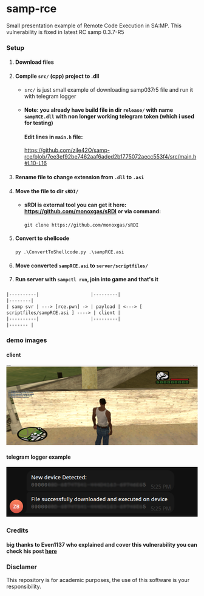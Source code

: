 # samp-rce

Small presentation example of Remote Code Execution in SA:MP. This vulnerability is fixed in latest RC samp 0.3.7-R5

### Setup
1. #### Download files
2. #### Compile `src/` (cpp) project to .dll
   - `src/` is just small example of downloading samp037r5 file and run it with telegram logger
   - #### Note: you already have build file in dir `release/` with name `sampRCE.dll` with non longer working telegram token (which i used for testing)
     #### Edit lines in `main.h` file:
     https://github.com/zile42O/samp-rce/blob/7ee3ef92be7462aaf6aded2b1775072aecc553f4/src/main.h#L10-L16
3. #### Rename file to change extension from `.dll` to `.asi`
4. #### Move the file to dir `sRDI/`
   - #### sRDI is external tool you can get it here: https://github.com/monoxgas/sRDI or via command:
     ```
     git clone https://github.com/monoxgas/sRDI   
     ```
5. #### Convert to shellcode
   ```
   py .\ConvertToShellcode.py .\sampRCE.asi
   ```
6. #### Move converted `sampRCE.asi` to `server/scriptfiles/`
7. #### Run server with `sampctl run`, join into game and that's it

### 
```
|----------|                   |---------|                                         |--------|
| samp svr | ---> [rce.pwn] -> | payload | <---> [ scriptfiles/sampRCE.asi ] ----> | client |
|----------|                   |---------|                                         |------- |
```
### demo images
#### client
![demo1](images/serverside_demo.png)
#### telegram logger example
![demo2](images/telegram_demo.png)

### Credits
#### big thanks to Even1137 who explained and cover this vulnerability you can check his post [here](https://www.blast.hk/threads/204306/)
### Disclamer
This repository is for academic purposes, the use of this software is your responsibility.
